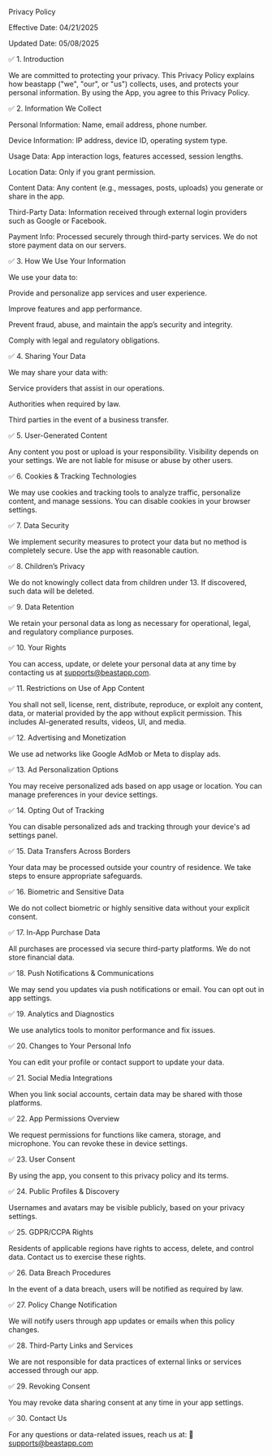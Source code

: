 Privacy Policy

Effective Date: 04/21/2025

Updated Date: 05/08/2025

✅ 1. Introduction

We are committed to protecting your privacy. This Privacy Policy explains how beastapp ("we", "our", or "us") collects, uses, and protects your personal information. By using the App, you agree to this Privacy Policy.

✅ 2. Information We Collect

Personal Information: Name, email address, phone number.

Device Information: IP address, device ID, operating system type.

Usage Data: App interaction logs, features accessed, session lengths.

Location Data: Only if you grant permission.

Content Data: Any content (e.g., messages, posts, uploads) you generate or share in the app.

Third-Party Data: Information received through external login providers such as Google or Facebook.

Payment Info: Processed securely through third-party services. We do not store payment data on our servers.

✅ 3. How We Use Your Information

We use your data to:

Provide and personalize app services and user experience.

Improve features and app performance.

Prevent fraud, abuse, and maintain the app’s security and integrity.

Comply with legal and regulatory obligations.

✅ 4. Sharing Your Data

We may share your data with:

Service providers that assist in our operations.

Authorities when required by law.

Third parties in the event of a business transfer.

✅ 5. User-Generated Content

Any content you post or upload is your responsibility. Visibility depends on your settings. We are not liable for misuse or abuse by other users.

✅ 6. Cookies & Tracking Technologies

We may use cookies and tracking tools to analyze traffic, personalize content, and manage sessions. You can disable cookies in your browser settings.

✅ 7. Data Security

We implement security measures to protect your data but no method is completely secure. Use the app with reasonable caution.

✅ 8. Children’s Privacy

We do not knowingly collect data from children under 13. If discovered, such data will be deleted.

✅ 9. Data Retention

We retain your personal data as long as necessary for operational, legal, and regulatory compliance purposes.

✅ 10. Your Rights

You can access, update, or delete your personal data at any time by contacting us at supports@beastapp.com.

✅ 11. Restrictions on Use of App Content

You shall not sell, license, rent, distribute, reproduce, or exploit any content, data, or material provided by the app without explicit permission. This includes AI-generated results, videos, UI, and media.

✅ 12. Advertising and Monetization

We use ad networks like Google AdMob or Meta to display ads.

✅ 13. Ad Personalization Options

You may receive personalized ads based on app usage or location. You can manage preferences in your device settings.

✅ 14. Opting Out of Tracking

You can disable personalized ads and tracking through your device's ad settings panel.

✅ 15. Data Transfers Across Borders

Your data may be processed outside your country of residence. We take steps to ensure appropriate safeguards.

✅ 16. Biometric and Sensitive Data

We do not collect biometric or highly sensitive data without your explicit consent.

✅ 17. In-App Purchase Data

All purchases are processed via secure third-party platforms. We do not store financial data.

✅ 18. Push Notifications & Communications

We may send you updates via push notifications or email. You can opt out in app settings.

✅ 19. Analytics and Diagnostics

We use analytics tools to monitor performance and fix issues.

✅ 20. Changes to Your Personal Info

You can edit your profile or contact support to update your data.

✅ 21. Social Media Integrations

When you link social accounts, certain data may be shared with those platforms.

✅ 22. App Permissions Overview

We request permissions for functions like camera, storage, and microphone. You can revoke these in device settings.

✅ 23. User Consent

By using the app, you consent to this privacy policy and its terms.

✅ 24. Public Profiles & Discovery

Usernames and avatars may be visible publicly, based on your privacy settings.

✅ 25. GDPR/CCPA Rights

Residents of applicable regions have rights to access, delete, and control data. Contact us to exercise these rights.

✅ 26. Data Breach Procedures

In the event of a data breach, users will be notified as required by law.

✅ 27. Policy Change Notification

We will notify users through app updates or emails when this policy changes.

✅ 28. Third-Party Links and Services

We are not responsible for data practices of external links or services accessed through our app.

✅ 29. Revoking Consent

You may revoke data sharing consent at any time in your app settings.

✅ 30. Contact Us

For any questions or data-related issues, reach us at: 📧 supports@beastapp.com
